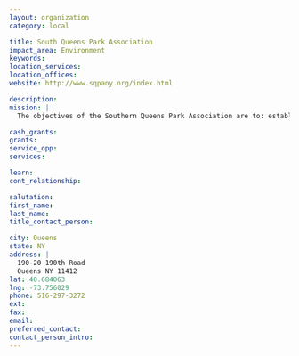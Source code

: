 ```yaml
---
layout: organization
category: local

title: South Queens Park Association
impact_area: Environment
keywords: 
location_services: 
location_offices: 
website: http://www.sqpany.org/index.html

description: 
mission: |
  The objectives of the Southern Queens Park Association are to: establish, equip, maintain and operate recreational facilities, promote, coordinate and implement responsible Programs designed to resolve urban problem, solicit and receive grants contributions and assets of any kind, as well as to raise money by public campaign, public contributions, and by any other legal means necessary for the accomplishment of the purposes of this corporation, to coordinate on-going programs of development in such area as education, recreation, employment, culture and youth, provide a communication network of people and organizations concerned with the development in these aforementioned areas of concern, facilitate the participation of capable and knowledgable individuals and organizations in establishing priorities and developing strategies related to all urban problems. 

cash_grants: 
grants: 
service_opp: 
services: 

learn: 
cont_relationship: 

salutation: 
first_name: 
last_name: 
title_contact_person: 

city: Queens
state: NY
address: |
  190-20 190th Road     
  Queens NY 11412
lat: 40.684063
lng: -73.756029
phone: 516-297-3272
ext: 
fax: 
email: 
preferred_contact: 
contact_person_intro: 
---
```

